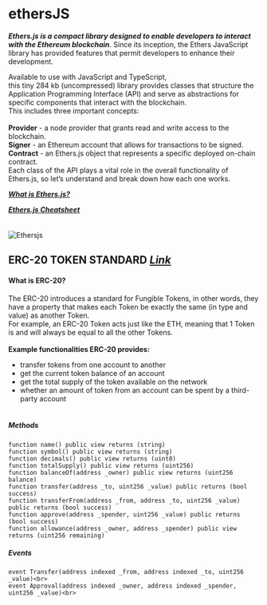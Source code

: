 # ethersJS

***Ethers.js is a compact library designed to enable developers to interact with the Ethereum blockchain***. Since its inception, the Ethers JavaScript library has provided features that permit developers to enhance their development.<br>

Available to use with JavaScript and TypeScript,<br> this tiny 284 kb (uncompressed) library provides classes that structure the Application Programming Interface (API) and serve as abstractions for specific components that interact with the blockchain.<br> This includes three important concepts:
<br><br>
**Provider** - a node provider that grants read and write access to the blockchain.<br>
**Signer** - an Ethereum account that allows for transactions to be signed.<br>
**Contract** - an Ethers.js object that represents a specific deployed on-chain contract.<br>
Each class of the API plays a vital role in the overall functionality of Ethers.js, so let’s understand and break down how each one works.<br>

***[What is Ethers.js?](https://docs.alchemy.com/docs/what-is-ethers-js)***

***[Ethers.js Cheatsheet](https://www.testingchain.xyz/posts/cheatsheets/ethers-js)***<br><br><br>
![Ethersjs](https://github.com/CoorayNTL/ethersJS/assets/96631498/ebced0c9-9e8e-4251-97be-b59ff153868f)

## ERC-20 TOKEN STANDARD ***[Link](https://eips.ethereum.org/EIPS/eip-20)***

#### What is ERC-20?<br>
The ERC-20 introduces a standard for Fungible Tokens, in other words, they have a property that makes each Token be exactly the same (in type and value) as another Token.<br> For example, an ERC-20 Token acts just like the ETH, meaning that 1 Token is and will always be equal to all the other Tokens.<br><br>
**Example functionalities ERC-20 provides:**<br>
* transfer tokens from one account to another<br>
* get the current token balance of an account<br>
* get the total supply of the token available on the network<br>
* whether an amount of token from an account can be spent by a third-party account<br><br>
##### Methods<be>
```
function name() public view returns (string)
function symbol() public view returns (string)
function decimals() public view returns (uint8)
function totalSupply() public view returns (uint256)
function balanceOf(address _owner) public view returns (uint256 balance)
function transfer(address _to, uint256 _value) public returns (bool success)
function transferFrom(address _from, address _to, uint256 _value) public returns (bool success)
function approve(address _spender, uint256 _value) public returns (bool success)
function allowance(address _owner, address _spender) public view returns (uint256 remaining)

```

##### Events<br>
```
event Transfer(address indexed _from, address indexed _to, uint256 _value)<br>
event Approval(address indexed _owner, address indexed _spender, uint256 _value)<br>
```
<br>
